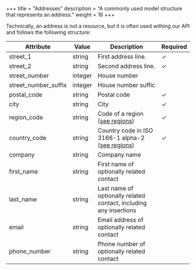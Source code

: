 +++
title = "Addresses"
description = "A commonly used model structure that represents an address."
weight = 16
+++

Technically, an address is not a resource, but it is often used withing our API and follows the
following structure:

Attribute            |  Value  | Description                                                                | Required
-------------------- | ------- | -------------------------------------------------------------------------- | --------
street_1             | string  | First address line.                                                        | ✓
street_2             | string  | Second address line.                                                       | ✓
street_number        | integer | House number                                                               |
street_number_suffix | integer | House number suffic                                                        |
postal_code          | string  | Postal code                                                                | ✓
city                 | string  | City                                                                       | ✓
region_code          | string  | Code of a region ([see regions](/api/resources/regions))                   | ✓
country_code         | string  | Country code in ISO 3166-1 alpha-2 ([see regions](/api/resources/regions)) | ✓
company              | string  | Company name                                                               |
first_name           | string  | First name of optionally related contact                                   |
last_name            | string  | Last name of optionally related contact, including any insertions          |
email                | string  | Email address of optionally related contact                                |
phone_number         | string  | Phone number of optionally related contact                                 |

